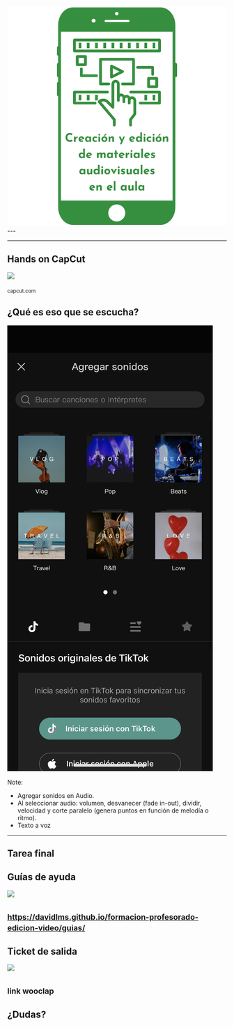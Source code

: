 <img class="r-stretch" style="text-align: center" src="../imagenes/logos/logo.png">
---

---
## Hands on CapCut

<img class="r-stretch" style="text-align: center" src="https://p16-vco-sg.ibyteimg.com/tos-alisg-i-hcfj2cabi8-sg/47e17bde67b9af9aa9f549666bdf2c6b.png~tplv-hcfj2cabi8-webp.image">

<small>capcut.com</small>


## ¿Qué es eso que se escucha?

<img class="r-stretch" style="text-align: center" src="../imagenes/sounds.png">

Note:

- Agregar sonidos en Audio.
- Al seleccionar audio: volumen, desvanecer (fade in-out), dividir, velocidad y corte paralelo (genera puntos en función de melodía o ritmo).
- Texto a voz
---
## Tarea final


## Guías de ayuda

<img class="r-stretch" style="text-align: center" src="../imagenes/qr-guides.png">

<small>https://davidlms.github.io/formacion-profesorado-edicion-video/guias/</small>
---
## Ticket de salida

<img class="r-stretch" style="text-align: center" src="../imagenes/qr-exit-ticket.png">

<small>link wooclap</small>
---

<!-- .slide: data-background-video="../imagenes/video-edition.mp4" data-background-opacity="0.6" data-background-video-loop data-background-video-muted -->

## ¿Dudas?